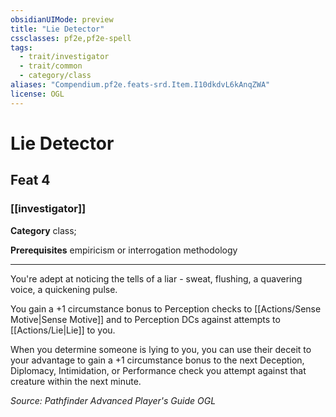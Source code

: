```yaml
---
obsidianUIMode: preview
title: "Lie Detector"
cssclasses: pf2e,pf2e-spell
tags:
  - trait/investigator
  - trait/common
  - category/class
aliases: "Compendium.pf2e.feats-srd.Item.I10dkdvL6kAnqZWA"
license: OGL
---
```

# Lie Detector
## Feat 4
### [[investigator]]

**Category** class; 



**Prerequisites** empiricism or interrogation methodology
* * *
You're adept at noticing the tells of a liar - sweat, flushing, a quavering voice, a quickening pulse.

You gain a +1 circumstance bonus to Perception checks to [[Actions/Sense Motive|Sense Motive]] and to Perception DCs against attempts to [[Actions/Lie|Lie]] to you.

When you determine someone is lying to you, you can use their deceit to your advantage to gain a +1 circumstance bonus to the next Deception, Diplomacy, Intimidation, or Performance check you attempt against that creature within the next minute.

*Source: Pathfinder Advanced Player's Guide*
*OGL*